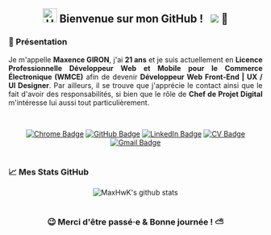 <div align="center">
    
## <img src="https://user-images.githubusercontent.com/1303154/88677602-1635ba80-d120-11ea-84d8-d263ba5fc3c0.gif" width="28px" alt="Hello">  Bienvenue sur mon GitHub ! &nbsp; ![](https://komarev.com/ghpvc/?username=MaxHwK&label=Visiteurs+:) 👫
    
</div>

### 🚀 Présentation

<div align="justify"> 
    
Je m'appelle <b>Maxence GIRON</b>, j'ai <b>21 ans</b> et je suis actuellement en <b>Licence Professionnelle Développeur Web et Mobile pour le Commerce Électronique (WMCE)</b> afin de devenir <b>Développeur Web Front-End | UX / UI Designer</b>. Par ailleurs, il se trouve que j'apprécie le contact ainsi que le fait d'avoir des responsabilités, si bien que le rôle de <b>Chef de Projet Digital</b> m'intéresse lui aussi tout particulièrement.  
    
</div>

<div align="center">
   
<br>
    
[![Chrome Badge](https://img.shields.io/badge/-mon%20portfolio-94399E?logo=google-cloud&logoColor=white&style=for-the-badge)](https://maxhwk.github.io/)
[![GitHub Badge](https://img.shields.io/badge/-mes%20projets-FF7200?logo=github&logoColor=white&style=for-the-badge)](https://github.com/MaxHwK?tab=repositories)
[![LinkedIn Badge](https://img.shields.io/badge/-mon%20linkedin-0A66C2?logo=linkedin&logoColor=white&style=for-the-badge)](https://www.linkedin.com/in/maxence-giron/)
[![CV Badge](https://img.shields.io/badge/-mon%20cv-83B81A?logo=apache&logoColor=white&style=for-the-badge)](https://maxhwk.github.io/public/assets/doc/CV_GIRON_Maxence.pdf)
[![Gmail Badge](https://img.shields.io/badge/-gironmaxence.pro-EA4335?logo=gmail&logoColor=white&style=for-the-badge)](mailto:gironmaxence.pro@gmail.com)
    
</div>

#

### 📈 Mes Stats GitHub

<div align="center">
    
![MaxHwK's github stats](https://github-readme-stats.vercel.app/api?username=MaxHwK&count_private=true&theme=tokyonight&hide=contribs,prs)
    
</div>

#

<div align="center">

### 😉 Merci d'être passé·e & Bonne journée ! ⛅
 
</div>
